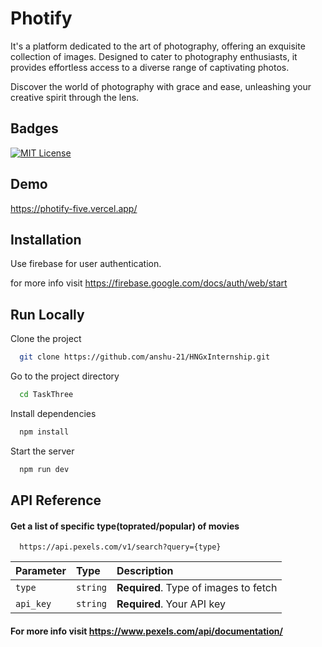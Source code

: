# Photify

It's a platform dedicated to the art of photography, offering
an exquisite collection of images. Designed to cater to
photography enthusiasts, it provides effortless access to a
diverse range of captivating photos.

Discover the world of photography with grace and ease,
unleashing your creative spirit through the lens.

## Badges

[![MIT License](https://img.shields.io/badge/License-MIT-green.svg)](https://choosealicense.com/licenses/mit/)

## Demo

https://photify-five.vercel.app/

## Installation

Use firebase for user authentication.

for more info visit https://firebase.google.com/docs/auth/web/start

## Run Locally

Clone the project

```bash
  git clone https://github.com/anshu-21/HNGxInternship.git
```

Go to the project directory

```bash
  cd TaskThree
```

Install dependencies

```bash
  npm install
```

Start the server

```bash
  npm run dev
```

## API Reference

#### Get a list of specific type(toprated/popular) of movies

```http
  https://api.pexels.com/v1/search?query={type}
```

| Parameter | Type     | Description                           |
| :-------- | :------- | :------------------------------------ |
| `type`    | `string` | **Required**. Type of images to fetch |
| `api_key` | `string` | **Required**. Your API key            |

#### For more info visit https://www.pexels.com/api/documentation/
